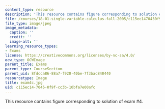 ```yaml
---
content_type: resource
description: 'This resource contains figure corresponding to solution of exam #4.'
file: /courses/18-01-single-variable-calculus-fall-2005/c115ec1470450f9fcc3b10bfa7e00afc_exam4c.jpg
file_type: image/jpeg
image_metadata:
  caption: ''
  credit: ''
  image-alt: ''
learning_resource_types:
- Exams
license: https://creativecommons.org/licenses/by-nc-sa/4.0/
ocw_type: OCWImage
parent_title: Exams
parent_type: CourseSection
parent_uid: 8fdcca86-88a7-f920-40be-7f3bac840440
resourcetype: Image
title: exam4c.jpg
uid: c115ec14-7045-0f9f-cc3b-10bfa7e00afc
---
```

This resource contains figure corresponding to solution of exam #4.
